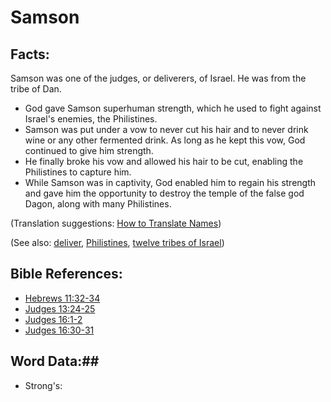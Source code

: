 # Samson #

## Facts: ##

Samson was one of the judges, or deliverers, of Israel. He was from the tribe of Dan.

* God gave Samson superhuman strength, which he used to fight against Israel's enemies, the Philistines.
* Samson was put under a vow to never cut his hair and to never drink wine or any other fermented drink. As long as he kept this vow, God continued to give him strength.
* He finally broke his vow and allowed his hair to be cut, enabling the Philistines to capture him.
* While Samson was in captivity, God enabled him to regain his strength and gave him the opportunity to destroy the temple of the false god Dagon, along with many Philistines.

(Translation suggestions: [How to Translate Names](rc://en/ta/man/translate/translate-names))

(See also: [deliver](../kt/deliverer.md), [Philistines](../other/philistines.md), [twelve tribes of Israel](../other/12tribesofisrael.md))

## Bible References: ##

* [Hebrews 11:32-34](rc://en/tn/help/heb/11/32)
* [Judges 13:24-25](rc://en/tn/help/jdg/13/24)
* [Judges 16:1-2](rc://en/tn/help/jdg/16/01)
* [Judges 16:30-31](rc://en/tn/help/jdg/16/30)

## Word Data:##

* Strong's: 

